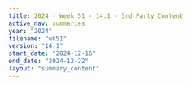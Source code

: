 ```yaml
---
title: 2024 - Week 51 - 14.1 - 3rd Party Content
active_nav: summaries
year: "2024"
filename: "wk51"
version: "14.1"
start_date: "2024-12-16"
end_date: "2024-12-22"
layout: "summary_content"
---
```

